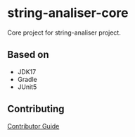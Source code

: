 # string-analiser-core

Core project for string-analiser project.

## Based on

+ JDK17
+ Gradle
+ JUnit5

## Contributing

[Contributor Guide](https://github.com/motemere/string-analiser-core/blob/main/CONTRIBUTING.md)